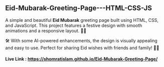## Eid-Mubarak-Greeting-Page---HTML-CSS-JS
A simple and beautiful <b>Eid Mubarak</b> greeting page built using HTML, CSS, and JavaScript. This project features a festive design with smooth animations and a responsive layout. 🎨✨

🛠️ With some AI-powered enhancements, the design is visually appealing and easy to use. Perfect for sharing Eid wishes with friends and family! 🌙🎉
#### Live Link : https://shomratislam.github.io/Eid-Mubarak-Greeting-Page/
